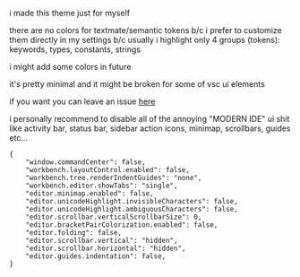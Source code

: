 i made this theme just for myself

there are no colors for textmate/semantic tokens b/c i prefer to customize them directly in my settings b/c usually i highlight only 4 groups (tokens): keywords, types, constants, strings

i might add some colors in future

it's pretty minimal and it might be broken for some of vsc ui elements

if you want you can leave an issue [here](https://github.com/hushyael/swhl/issues)

i personally recommend to disable all of the annoying "MODERN IDE" ui shit like activity bar, status bar, sidebar action icons, minimap, scrollbars, guides etc...
```
{
    "window.commandCenter": false,
    "workbench.layoutControl.enabled": false,
    "workbench.tree.renderIndentGuides": "none",
    "workbench.editor.showTabs": "single",
    "editor.minimap.enabled": false,
    "editor.unicodeHighlight.invisibleCharacters": false,
    "editor.unicodeHighlight.ambiguousCharacters": false,
    "editor.scrollbar.verticalScrollbarSize": 0,
    "editor.bracketPairColorization.enabled": false,
    "editor.folding": false,
    "editor.scrollbar.vertical": "hidden",
    "editor.scrollbar.horizontal": "hidden",
    "editor.guides.indentation": false,
}
```
